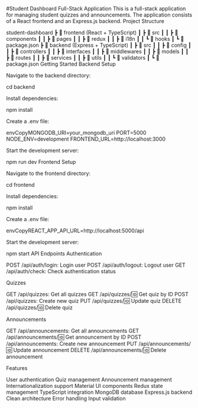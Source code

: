 #Student Dashboard Full-Stack Application
This is a full-stack application for managing student quizzes and announcements. The application consists of a React frontend and an Express.js backend.
Project Structure

student-dashboard
 ┣ 📂 frontend (React + TypeScript)
 ┃ ┣ 📂 src
 ┃ ┃ ┣ 📂 components
 ┃ ┃ ┣ 📂 pages
 ┃ ┃ ┣ 📂 redux
 ┃ ┃ ┣ 📂 i18n
 ┃ ┃ ┗ 📂 hooks
 ┃ ┗ 📜 package.json
 ┣ 📂 backend (Express + TypeScript)
 ┃ ┣ 📂 src
 ┃ ┃ ┣ 📂 config
 ┃ ┃ ┣ 📂 controllers
 ┃ ┃ ┣ 📂 interfaces
 ┃ ┃ ┣ 📂 middlewares
 ┃ ┃ ┣ 📂 models
 ┃ ┃ ┣ 📂 routes
 ┃ ┃ ┣ 📂 services
 ┃ ┃ ┣ 📂 utils
 ┃ ┃ ┗ 📂 validators
 ┃ ┗ 📜 package.json
Getting Started
Backend Setup

Navigate to the backend directory:

cd backend

Install dependencies:

npm install

Create a .env file:

envCopyMONGODB_URI=your_mongodb_uri
PORT=5000
NODE_ENV=development
FRONTEND_URL=http://localhost:3000

Start the development server:

npm run dev
Frontend Setup

Navigate to the frontend directory:

cd frontend

Install dependencies:

npm install

Create a .env file:

envCopyREACT_APP_API_URL=http://localhost:5000/api

Start the development server:

npm start
API Endpoints
Authentication

POST /api/auth/login: Login user
POST /api/auth/logout: Logout user
GET /api/auth/check: Check authentication status

Quizzes

GET /api/quizzes: Get all quizzes
GET /api/quizzes/:id: Get quiz by ID
POST /api/quizzes: Create new quiz
PUT /api/quizzes/:id: Update quiz
DELETE /api/quizzes/:id: Delete quiz

Announcements

GET /api/announcements: Get all announcements
GET /api/announcements/:id: Get announcement by ID
POST /api/announcements: Create new announcement
PUT /api/announcements/:id: Update announcement
DELETE /api/announcements/:id: Delete announcement

Features

User authentication
Quiz management
Announcement management
Internationalization support
Material UI components
Redux state management
TypeScript integration
MongoDB database
Express.js backend
Clean architecture
Error handling
Input validation
